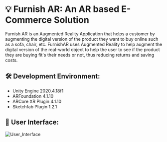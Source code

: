 # 💡 Furnish AR: An AR based E-Commerce Solution
Furnish AR is an Augmented Reality Application that helps a customer by augmenting the digital version of the product they want to buy online such as a sofa, chair, etc. FurnishAR uses Augmented Reality to help augment the digital version of the real-world object to help the user to see if the product they are buying fit's their needs or not, thus reducing returns and saving costs.

## 🛠️ Development Environment:
- Unity Engine 2020.4.18f1
- ARFoundation 4.1.10
- ARCore XR Plugin 4.1.10
- Sketchfab Plugin 1.2.1

## 🎇 User Interface:
![User_Interface](https://drive.google.com/uc?export=download&id=1iwy2jGIuaJ4i80PwLmGh1FeK5V3EYhi1)

